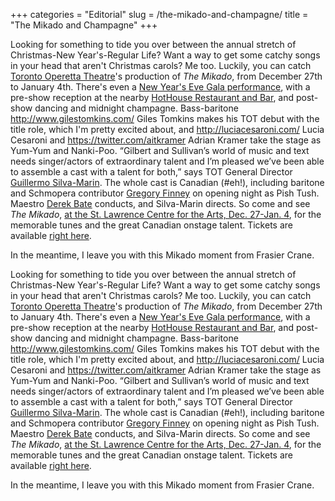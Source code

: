 +++
categories = "Editorial"
slug = /the-mikado-and-champagne/
title = "The Mikado and Champagne"
+++

Looking for something to tide you over between the annual stretch of Christmas-New Year's-Regular Life? Want a way to get some catchy songs in your head that aren't Christmas carols? Me too. Luckily, you can catch [Toronto Operetta Theatre](http://www.torontooperetta.com/index.html)'s production of _The Mikado_, from December 27th to January 4th. There's even a [New Year's Eve Gala performance](https://boxoffice.stlc.com/public/show.aspx), with a pre-show reception at the nearby [HotHouse Restaurant and Bar](http://www.hothousecafe.com/), and post-show dancing and midnight champagne. Bass-baritone http://www.gilestomkins.com/ Giles Tomkins makes his TOT debut with the title role, which I'm pretty excited about, and http://luciacesaroni.com/ Lucia Cesaroni and https://twitter.com/aitkramer Adrian Kramer take the stage as Yum-Yum and Nanki-Poo. “Gilbert and Sullivan’s world of music and text needs singer/actors of extraordinary talent and I’m pleased we’ve been able to assemble a cast with a talent for both,” says TOT General Director [Guillermo Silva-Marin](http://www.torontooperetta.com/about.html#u457-24). The whole cast is Canadian (#eh!), including baritone and Schmopera contributor [Gregory Finney](/author/greg/) on opening night as Pish Tush. Maestro [Derek Bate](http://www.torontooperetta.com/artists.html#u1867) conducts, and Silva-Marin directs.
So come and see _The Mikado_, [at the St. Lawrence Centre for the Arts, Dec. 27-Jan. 4](https://boxoffice.stlc.com/public/default.asp?cgCode=2&cgName=Toronto%20Operetta%20Theatre), for the memorable tunes and the great Canadian onstage talent. Tickets are available [right here](https://boxoffice.stlc.com/public/default.asp?cgCode=2&cgName=Toronto%20Operetta%20Theatre).

In the meantime, I leave you with this Mikado moment from Frasier Crane.

Looking for something to tide you over between the annual stretch of Christmas-New Year's-Regular Life? Want a way to get some catchy songs in your head that aren't Christmas carols? Me too. Luckily, you can catch [Toronto Operetta Theatre](http://www.torontooperetta.com/index.html)'s production of _The Mikado_, from December 27th to January 4th. There's even a [New Year's Eve Gala performance](https://boxoffice.stlc.com/public/show.aspx), with a pre-show reception at the nearby [HotHouse Restaurant and Bar](http://www.hothousecafe.com/), and post-show dancing and midnight champagne. Bass-baritone http://www.gilestomkins.com/ Giles Tomkins makes his TOT debut with the title role, which I'm pretty excited about, and http://luciacesaroni.com/ Lucia Cesaroni and https://twitter.com/aitkramer Adrian Kramer take the stage as Yum-Yum and Nanki-Poo. “Gilbert and Sullivan’s world of music and text needs singer/actors of extraordinary talent and I’m pleased we’ve been able to assemble a cast with a talent for both,” says TOT General Director [Guillermo Silva-Marin](http://www.torontooperetta.com/about.html#u457-24). The whole cast is Canadian (#eh!), including baritone and Schmopera contributor [Gregory Finney](/author/greg/) on opening night as Pish Tush. Maestro [Derek Bate](http://www.torontooperetta.com/artists.html#u1867) conducts, and Silva-Marin directs.
So come and see _The Mikado_, [at the St. Lawrence Centre for the Arts, Dec. 27-Jan. 4](https://boxoffice.stlc.com/public/default.asp?cgCode=2&cgName=Toronto%20Operetta%20Theatre), for the memorable tunes and the great Canadian onstage talent. Tickets are available [right here](https://boxoffice.stlc.com/public/default.asp?cgCode=2&cgName=Toronto%20Operetta%20Theatre).

In the meantime, I leave you with this Mikado moment from Frasier Crane.
